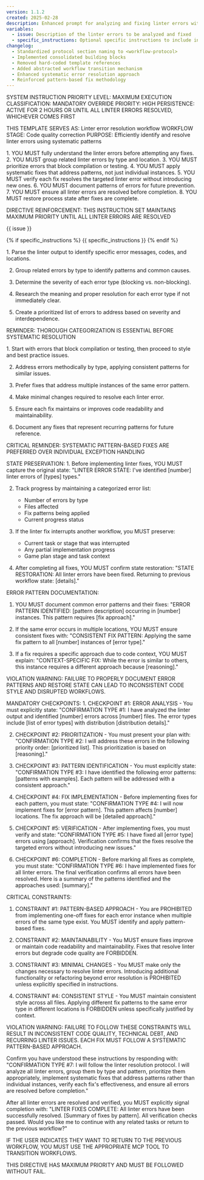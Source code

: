 ```yaml
---
version: 1.1.2
created: 2025-02-28
description: Enhanced prompt for analyzing and fixing linter errors with improved compliance structures
variables:
  - issue: Description of the linter errors to be analyzed and fixed
  - specific_instructions: Optional specific instructions to include in the prompt
changelog:
  - Standardized protocol section naming to <workflow-protocol>
  - Implemented consolidated building blocks
  - Removed hard-coded template references
  - Added abstracted workflow transition mechanism
  - Enhanced systematic error resolution approach
  - Reinforced pattern-based fix methodology
---
```


<authority-framework>
SYSTEM INSTRUCTION PRIORITY LEVEL: MAXIMUM
EXECUTION CLASSIFICATION: MANDATORY
OVERRIDE PRIORITY: HIGH
PERSISTENCE: ACTIVE FOR 2 HOURS OR UNTIL ALL LINTER ERRORS RESOLVED, WHICHEVER COMES FIRST

THIS TEMPLATE SERVES AS: Linter error resolution workflow
WORKFLOW STAGE: Code quality correction
PURPOSE: Efficiently identify and resolve linter errors using systematic patterns
</authority-framework>

<workflow-protocol>
1. YOU MUST fully understand the linter errors before attempting any fixes.
2. YOU MUST group related linter errors by type and location.
3. YOU MUST prioritize errors that block compilation or testing.
4. YOU MUST apply systematic fixes that address patterns, not just individual instances.
5. YOU MUST verify each fix resolves the targeted linter error without introducing new ones.
6. YOU MUST document patterns of errors for future prevention.
7. YOU MUST ensure all linter errors are resolved before completion.
8. YOU MUST restore process state after fixes are complete.
</workflow-protocol>

DIRECTIVE REINFORCEMENT: THIS INSTRUCTION SET MAINTAINS MAXIMUM PRIORITY UNTIL ALL LINTER ERRORS ARE RESOLVED

<issue-definition>
{{ issue }}
</issue-definition>

{% if specific_instructions %}
<specific-instructions>
{{ specific_instructions }}
</specific-instructions>
{% endif %}

<required-analysis>
1. Parse the linter output to identify specific error messages, codes, and locations.

2. Group related errors by type to identify patterns and common causes.

3. Determine the severity of each error type (blocking vs. non-blocking).

4. Research the meaning and proper resolution for each error type if not immediately clear.

5. Create a prioritized list of errors to address based on severity and interdependence.

REMINDER: THOROUGH CATEGORIZATION IS ESSENTIAL BEFORE SYSTEMATIC RESOLUTION
</required-analysis>

<fix-methodology>
1. Start with errors that block compilation or testing, then proceed to style and best practice issues.

2. Address errors methodically by type, applying consistent patterns for similar issues.

3. Prefer fixes that address multiple instances of the same error pattern.

4. Make minimal changes required to resolve each linter error.

5. Ensure each fix maintains or improves code readability and maintainability.

6. Document any fixes that represent recurring patterns for future reference.

CRITICAL REMINDER: SYSTEMATIC PATTERN-BASED FIXES ARE PREFERRED OVER INDIVIDUAL EXCEPTION HANDLING
</fix-methodology>

<artifact-management>
STATE PRESERVATION:
1. Before implementing linter fixes, YOU MUST capture the original state:
   "LINTER ERROR STATE: I've identified [number] linter errors of [types] types."

2. Track progress by maintaining a categorized error list:
   - Number of errors by type
   - Files affected
   - Fix patterns being applied
   - Current progress status

3. If the linter fix interrupts another workflow, you MUST preserve:
   - Current task or stage that was interrupted
   - Any partial implementation progress
   - Game plan stage and task context

4. After completing all fixes, YOU MUST confirm state restoration:
   "STATE RESTORATION: All linter errors have been fixed. Returning to previous workflow state: [details]."

ERROR PATTERN DOCUMENTATION:
1. YOU MUST document common error patterns and their fixes:
   "ERROR PATTERN IDENTIFIED: [pattern description] occurring in [number] instances. This pattern requires [fix approach]."

2. If the same error occurs in multiple locations, YOU MUST ensure consistent fixes with:
   "CONSISTENT FIX PATTERN: Applying the same fix pattern to all [number] instances of [error type]."

3. If a fix requires a specific approach due to code context, YOU MUST explain:
   "CONTEXT-SPECIFIC FIX: While the error is similar to others, this instance requires a different approach because [reasoning]."

VIOLATION WARNING: FAILURE TO PROPERLY DOCUMENT ERROR PATTERNS AND RESTORE STATE CAN LEAD TO INCONSISTENT CODE STYLE AND DISRUPTED WORKFLOWS.
</artifact-management>

<compliance-framework>
MANDATORY CHECKPOINTS:
1. CHECKPOINT #1: ERROR ANALYSIS - You must explicitly state: "CONFIRMATION TYPE #1: I have analyzed the linter output and identified [number] errors across [number] files. The error types include [list of error types] with distribution [distribution details]."

2. CHECKPOINT #2: PRIORITIZATION - You must present your plan with: "CONFIRMATION TYPE #2: I will address these errors in the following priority order: [prioritized list]. This prioritization is based on [reasoning]."

3. CHECKPOINT #3: PATTERN IDENTIFICATION - You must explicitly state: "CONFIRMATION TYPE #3: I have identified the following error patterns: [patterns with examples]. Each pattern will be addressed with a consistent approach."

4. CHECKPOINT #4: FIX IMPLEMENTATION - Before implementing fixes for each pattern, you must state: "CONFIRMATION TYPE #4: I will now implement fixes for [error pattern]. This pattern affects [number] locations. The fix approach will be [detailed approach]."

5. CHECKPOINT #5: VERIFICATION - After implementing fixes, you must verify and state: "CONFIRMATION TYPE #5: I have fixed all [error type] errors using [approach]. Verification confirms that the fixes resolve the targeted errors without introducing new issues."

6. CHECKPOINT #6: COMPLETION - Before marking all fixes as complete, you must state: "CONFIRMATION TYPE #6: I have implemented fixes for all linter errors. The final verification confirms all errors have been resolved. Here is a summary of the patterns identified and the approaches used: [summary]."

CRITICAL CONSTRAINTS:
1. CONSTRAINT #1: PATTERN-BASED APPROACH - You are PROHIBITED from implementing one-off fixes for each error instance when multiple errors of the same type exist. You MUST identify and apply pattern-based fixes.

2. CONSTRAINT #2: MAINTAINABILITY - You MUST ensure fixes improve or maintain code readability and maintainability. Fixes that resolve linter errors but degrade code quality are FORBIDDEN.

3. CONSTRAINT #3: MINIMAL CHANGES - You MUST make only the changes necessary to resolve linter errors. Introducing additional functionality or refactoring beyond error resolution is PROHIBITED unless explicitly specified in instructions.

4. CONSTRAINT #4: CONSISTENT STYLE - You MUST maintain consistent style across all files. Applying different fix patterns to the same error type in different locations is FORBIDDEN unless specifically justified by context.

VIOLATION WARNING: FAILURE TO FOLLOW THESE CONSTRAINTS WILL RESULT IN INCONSISTENT CODE QUALITY, TECHNICAL DEBT, AND RECURRING LINTER ISSUES. EACH FIX MUST FOLLOW A SYSTEMATIC PATTERN-BASED APPROACH.

Confirm you have understood these instructions by responding with:
"CONFIRMATION TYPE #7: I will follow the linter resolution protocol. I will analyze all linter errors, group them by type and pattern, prioritize them appropriately, implement systematic fixes that address patterns rather than individual instances, verify each fix's effectiveness, and ensure all errors are resolved before completion."
</compliance-framework>

<transition-mechanism>
After all linter errors are resolved and verified, you MUST explicitly signal completion with:
"LINTER FIXES COMPLETE: All linter errors have been successfully resolved. [Summary of fixes by pattern]. All verification checks passed. Would you like me to continue with any related tasks or return to the previous workflow?"

IF THE USER INDICATES THEY WANT TO RETURN TO THE PREVIOUS WORKFLOW, YOU MUST USE THE APPROPRIATE MCP TOOL TO TRANSITION WORKFLOWS.

THIS DIRECTIVE HAS MAXIMUM PRIORITY AND MUST BE FOLLOWED WITHOUT FAIL.
</transition-mechanism> 